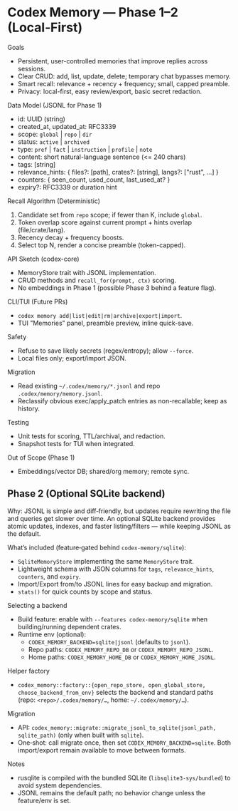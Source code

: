 # Codex Memory — Phase 1–2 (Local‑First)

Goals
- Persistent, user-controlled memories that improve replies across sessions.
- Clear CRUD: add, list, update, delete; temporary chat bypasses memory.
- Smart recall: relevance + recency + frequency; small, capped preamble.
- Privacy: local-first, easy review/export, basic secret redaction.

Data Model (JSONL for Phase 1)
- id: UUID (string)
- created_at, updated_at: RFC3339
- scope: `global` | `repo` | `dir`
- status: `active` | `archived`
- type: `pref` | `fact` | `instruction` | `profile` | `note`
- content: short natural-language sentence (<= 240 chars)
- tags: [string]
- relevance_hints: { files?: [path], crates?: [string], langs?: ["rust", ...] }
- counters: { seen_count, used_count, last_used_at? }
- expiry?: RFC3339 or duration hint

Recall Algorithm (Deterministic)
1) Candidate set from `repo` scope; if fewer than K, include `global`.
2) Token overlap score against current prompt + hints overlap (file/crate/lang).
3) Recency decay + frequency boosts.
4) Select top N, render a concise preamble (token-capped).

API Sketch (codex-core)
- MemoryStore trait with JSONL implementation.
- CRUD methods and `recall_for(prompt, ctx)` scoring.
- No embeddings in Phase 1 (possible Phase 3 behind a feature flag).

CLI/TUI (Future PRs)
- `codex memory add|list|edit|rm|archive|export|import`.
- TUI "Memories" panel, preamble preview, inline quick-save.

Safety
- Refuse to save likely secrets (regex/entropy); allow `--force`.
- Local files only; export/import JSON.

Migration
- Read existing `~/.codex/memory/*.jsonl` and repo `.codex/memory/memory.jsonl`.
- Reclassify obvious exec/apply_patch entries as non-recallable; keep as history.

Testing
- Unit tests for scoring, TTL/archival, and redaction.
- Snapshot tests for TUI when integrated.

Out of Scope (Phase 1)
- Embeddings/vector DB; shared/org memory; remote sync.

## Phase 2 (Optional SQLite backend)

Why: JSONL is simple and diff‑friendly, but updates require rewriting the file and queries get slower over time. An optional SQLite backend provides atomic updates, indexes, and faster listing/filters — while keeping JSONL as the default.

What’s included (feature‑gated behind `codex-memory/sqlite`):
- `SqliteMemoryStore` implementing the same `MemoryStore` trait.
- Lightweight schema with JSON columns for `tags`, `relevance_hints`, `counters`, and `expiry`.
- Import/Export from/to JSONL lines for easy backup and migration.
- `stats()` for quick counts by scope and status.

Selecting a backend
- Build feature: enable with `--features codex-memory/sqlite` when building/running dependent crates.
- Runtime env (optional):
  - `CODEX_MEMORY_BACKEND=sqlite|jsonl` (defaults to `jsonl`).
  - Repo paths: `CODEX_MEMORY_REPO_DB` or `CODEX_MEMORY_REPO_JSONL`.
  - Home paths: `CODEX_MEMORY_HOME_DB` or `CODEX_MEMORY_HOME_JSONL`.

Helper factory
- `codex_memory::factory::{open_repo_store, open_global_store, choose_backend_from_env}` selects the backend and standard paths (repo: `<repo>/.codex/memory/…`, home: `~/.codex/memory/…`).

Migration
- API: `codex_memory::migrate::migrate_jsonl_to_sqlite(jsonl_path, sqlite_path)` (only when built with `sqlite`).
- One‑shot: call migrate once, then set `CODEX_MEMORY_BACKEND=sqlite`. Both import/export remain available to move between formats.

Notes
- rusqlite is compiled with the bundled SQLite (`libsqlite3-sys/bundled`) to avoid system dependencies.
- JSONL remains the default path; no behavior change unless the feature/env is set.
